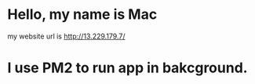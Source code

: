 
# Hello, my name is Mac <br>
my website url is http://13.229.179.7/<br>
# I use PM2 to run app in bakcground.


